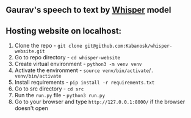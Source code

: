## Gaurav's speech to text by [Whisper](https://github.com/openai/whisper) model 

## Hosting website on localhost:

1. Clone the repo - `git clone git@github.com:Kabanosk/whisper-website.git`
2. Go to repo directory - `cd whisper-website`
3. Create virtual environment - `python3 -m venv venv`
4. Activate the environment - `source venv/bin/activate`/`. venv/bin/activate`
5. Install requirements - `pip install -r requirements.txt`
6. Go to src directory - `cd src`
7. Run the `run.py` file - `python3 run.py`
8. Go to your browser and type `http://127.0.0.1:8000/` if the browser doesn't open
